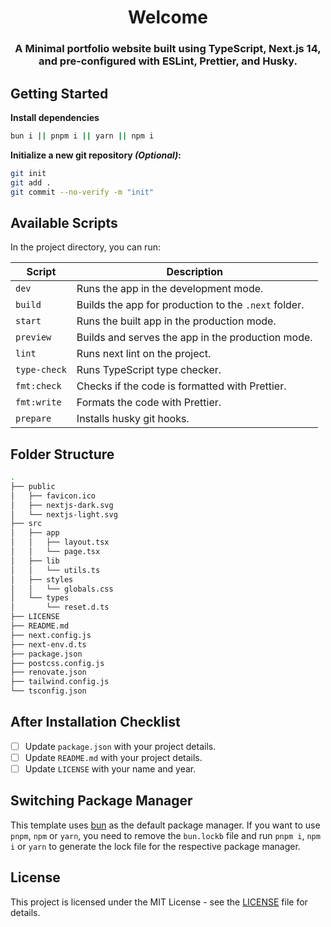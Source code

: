 <div align=center>

# Welcome

### A Minimal portfolio website built using TypeScript, Next.js 14, and pre-configured with ESLint, Prettier, and Husky.

</div>

## Getting Started

**Install dependencies**

```bash
bun i || pnpm i || yarn || npm i
```

**Initialize a new git repository _(Optional)_:**

```bash
git init
git add .
git commit --no-verify -m "init"
```

## Available Scripts

In the project directory, you can run:

| **Script**   | **Description**                                      |
| ------------ | ---------------------------------------------------- |
| `dev`        | Runs the app in the development mode.                |
| `build`      | Builds the app for production to the `.next` folder. |
| `start`      | Runs the built app in the production mode.           |
| `preview`    | Builds and serves the app in the production mode.    |
| `lint`       | Runs next lint on the project.                       |
| `type-check` | Runs TypeScript type checker.                        |
| `fmt:check`  | Checks if the code is formatted with Prettier.       |
| `fmt:write`  | Formats the code with Prettier.                      |
| `prepare`    | Installs husky git hooks.                            |

## Folder Structure

```bash
.
├── public
│   ├── favicon.ico
│   ├── nextjs-dark.svg
│   └── nextjs-light.svg
├── src
│   ├── app
│   │   ├── layout.tsx
│   │   └── page.tsx
│   ├── lib
│   │   └── utils.ts
│   ├── styles
│   │   └── globals.css
│   └── types
│       └── reset.d.ts
├── LICENSE
├── README.md
├── next.config.js
├── next-env.d.ts
├── package.json
├── postcss.config.js
├── renovate.json
├── tailwind.config.js
└── tsconfig.json
```

## After Installation Checklist

- [ ] Update `package.json` with your project details.
- [ ] Update `README.md` with your project details.
- [ ] Update `LICENSE` with your name and year.

## Switching Package Manager

This template uses [bun](https://bun.sh/docs/cli/install) as the default package manager. If you want to use `pnpm`, `npm` or `yarn`, you need to remove the `bun.lockb` file and run `pnpm i`, `npm i` or `yarn` to generate the lock file for the respective package manager.

## License

This project is licensed under the MIT License - see the [LICENSE](LICENSE) file for details.

<!----------------------------------{ Labels }--------------------------------->
